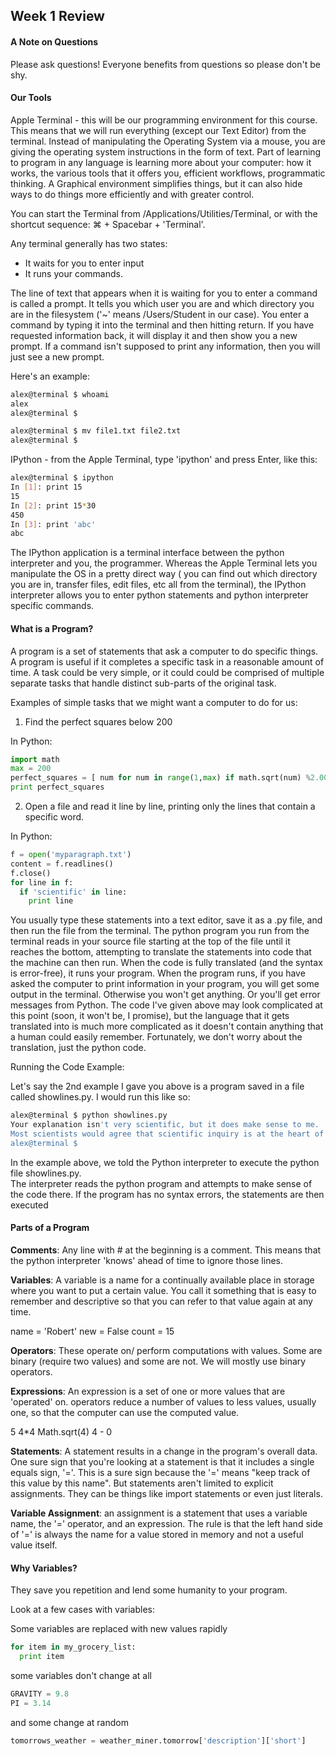 ## Week 1 Review

#### A Note on Questions

Please ask questions! Everyone benefits from questions so please don't be shy.  

#### Our Tools

Apple Terminal - this will be our programming environment for this course.  This means that we will run everything (except our Text Editor) from the terminal. Instead of manipulating the Operating System via a mouse, you are giving the operating system instructions in the form of text.  Part of learning to program in any language is learning more about your computer: how it works, the various tools that it offers you, efficient workflows, programmatic thinking.  A Graphical environment simplifies things, but it can also hide ways to do things more efficiently and with greater control. 

You can start the Terminal from /Applications/Utilities/Terminal, or with the shortcut sequence:  ⌘ + Spacebar + 'Terminal'.

Any terminal generally has two states: 
+ It waits for you to enter input
+ It runs your commands.  

The line of text that appears when it is waiting for you to enter a command is called a prompt. It tells you which user you are and which directory you are in the filesystem ('~' means /Users/Student in our case). You enter a command by typing it into the terminal and then hitting return. If you have requested information back, it will display it and then show you a new prompt.  If a command isn't supposed to print any information, then you will just see a new prompt.

Here's an example:

````bash
alex@terminal $ whoami
alex
alex@terminal $

alex@terminal $ mv file1.txt file2.txt
alex@terminal $
````

IPython - from the Apple Terminal, type 'ipython' and press Enter, like this:

````bash
alex@terminal $ ipython
In [1]: print 15
15
In [2]: print 15*30
450
In [3]: print 'abc'
abc
````

The IPython application is a terminal interface between the python interpreter and you, the programmer.  Whereas the Apple Terminal lets you manipulate the OS in a pretty direct way ( you can find out which directory you are in, transfer files, edit files, etc all from the terminal), the IPython interpreter allows you to enter python statements and python interpreter specific commands.

#### What is a Program? 

A program is a set of statements that ask a computer to do specific things. A program is useful if it completes a specific task in a reasonable amount of time.  A task could be very simple, or it could could be comprised of multiple separate tasks that handle distinct sub-parts of the original task.

Examples of simple tasks that we might want a computer to do for us:

1. Find the perfect squares below 200

In Python:
````python
import math
max = 200
perfect_squares = [ num for num in range(1,max) if math.sqrt(num) %2.00 == 0 ]
print perfect_squares
````

2. Open a file and read it line by line, printing only the lines that contain a specific word.

In Python:
````python
f = open('myparagraph.txt')
content = f.readlines()
f.close()
for line in f:
  if 'scientific' in line:
    print line
````

You usually type these statements into a text editor, save it as a .py file, and then run the file from the terminal.  The python program you run from the terminal reads in your source file starting at the top of the file until it reaches the bottom, attempting to translate the statements into code that the machine can then run. When the code is fully translated (and the syntax is error-free), it runs your program.  When the program runs, if you have asked the computer to print information in your program, you will get some output in the terminal.  Otherwise you won't get anything.  Or you'll get error messages from Python.  The code I've given above may look complicated at this point (soon, it won't be, I promise), but the language that it gets translated into is much more complicated as it doesn't contain anything that a human could easily remember.  Fortunately, we don't worry about the translation, just the python code.  


Running the Code Example:

Let's say the 2nd example I gave you above is a program saved in a file called showlines.py.  I would run this like so:

````bash
alex@terminal $ python showlines.py
Your explanation isn't very scientific, but it does make sense to me.
Most scientists would agree that scientific inquiry is at the heart of progress.
alex@terminal $
````

In the example above, we told the Python interpreter to execute the python file showlines.py.   
The interpreter reads the python program and attempts to make sense of the code there.
If the program has no syntax errors, the statements are then executed

#### Parts of a Program

**Comments**: Any line with # at the beginning is a comment.  This means that the python interpreter 'knows' ahead of time to ignore those lines.

**Variables**: A variable is a name for a continually available place in storage where you want to put a certain value.  You call it something that is easy to remember and descriptive so that you can refer to that value again at any time.  

name = 'Robert'
new = False
count = 15

**Operators**: These operate on/ perform computations with values. Some are binary (require two values) and some are not. We will mostly use binary operators.

**Expressions**: An expression is a set of one or more values that are 'operated' on. operators reduce a number of values to less values, usually one, so that the computer can use the computed value.

5
4*4
Math.sqrt(4)
4 - 0

**Statements**:  A statement results in a change in the program's overall data.  One sure sign that you're looking at a statement is that it includes a single equals sign, '='.  This is a sure sign because the '=' means "keep track of this value by this name".  But statements aren't limited to explicit assignments.  They can be things like import statements or even just literals.

**Variable Assignment**: an assignment is a statement that uses a variable name, the '=' operator, and an expression.   The rule is that the left hand side of '=' is always the name for a value stored in memory and not a useful value itself.


#### Why Variables?

They save you repetition and lend some humanity to your program.

Look at a few cases with variables:

Some variables are replaced with new values rapidly

````python
for item in my_grocery_list:
  print item
````

some variables don't change at all

````python
GRAVITY = 9.8
PI = 3.14
````

and some change at random 
````python
tomorrows_weather = weather_miner.tomorrow['description']['short']
````
